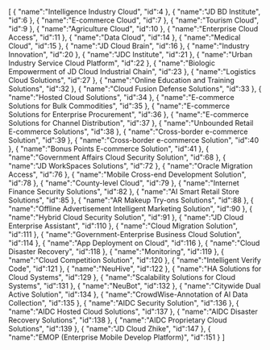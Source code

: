 [
	{
		"name":"Intelligence Industry Cloud",
		"id":4
	},
	{
		"name":"JD BD Institute",
		"id":6
	},
	{
		"name":"E-commerce Cloud",
		"id":7
	},
	{
		"name":"Tourism Cloud",
		"id":9
	},
	{
		"name":"Agriculture Cloud",
		"id":10
	},
	{
		"name":"Enterprise Cloud Access",
		"id":11
	},
	{
		"name":"Data Cloud",
		"id":14
	},
	{
		"name":"Medical Cloud",
		"id":15
	},
	{
		"name":"JD Cloud Brain",
		"id":16
	},
	{
		"name":"Industry Innovation",
		"id":20
	},
	{
		"name":"JDC Institute",
		"id":21
	},
	{
		"name":"Urban Industry Service Cloud Platform",
		"id":22
	},
	{
		"name":"Biologic Empowerment of JD Cloud Industrial Chain",
		"id":23
	},
	{
		"name":"Logistics Cloud Solutions",
		"id":27
	},
	{
		"name":"Online Education and Training Solutions",
		"id":32
	},
	{
		"name":"Cloud Fusion Defense Solutions",
		"id":33
	},
	{
		"name":"Hosted Cloud Solutions",
		"id":34
	},
	{
		"name":"E-commerce Solutions for Bulk Commodities",
		"id":35
	},
	{
		"name":"E-commerce Solutions for Enterprise Procurement",
		"id":36
	},
	{
		"name":"E-commerce Solutions for Channel Distribution",
		"id":37
	},
	{
		"name":"Unbounded Retail E-commerce Solutions",
		"id":38
	},
	{
		"name":"Cross-border e-commerce Solution",
		"id":39
	},
	{
		"name":"Cross-border e-commerce Solution",
		"id":40
	},
	{
		"name":"Bonus Points E-commerce Solution",
		"id":41
	},
	{
		"name":"Government Affairs Cloud Security Solution",
		"id":68
	},
	{
		"name":"JD WorkSpaces Solutions",
		"id":72
	},
	{
		"name":"Oracle Migration Access",
		"id":76
	},
	{
		"name":"Mobile Cross-end Development Solution",
		"id":78
	},
	{
		"name":"County-level Cloud",
		"id":79
	},
	{
		"name":"Internet Finance Security Solutions",
		"id":82
	},
	{
		"name":"AI Smart Retail Store Solutions",
		"id":85
	},
	{
		"name":"AR Makeup Try-ons Solutions",
		"id":88
	},
	{
		"name":"Offline Advertisement Intelligent Marketing Solution",
		"id":90
	},
	{
		"name":"Hybrid Cloud Security Solution",
		"id":91
	},
	{
		"name":"JD Cloud Enterprise Assistant",
		"id":110
	},
	{
		"name":"Cloud Migration Solution",
		"id":111
	},
	{
		"name":"Government-Enterprise Business Cloud Solution",
		"id":114
	},
	{
		"name":"App Deployment on Cloud",
		"id":116
	},
	{
		"name":"Cloud Disaster Recovery",
		"id":118
	},
	{
		"name":"Monitoring",
		"id":119
	},
	{
		"name":"Cloud Competition Solution",
		"id":120
	},
	{
		"name":"Intelligent Verify Code",
		"id":121
	},
	{
		"name":"NeuHive",
		"id":122
	},
	{
		"name":"HA Solutions for Cloud Systems",
		"id":129
	},
	{
		"name":"Scalability Solutions for Cloud Systems",
		"id":131
	},
	{
		"name":"NeuBot",
		"id":132
	},
	{
		"name":"Citywide Dual Active Solution",
		"id":134
	},
	{
		"name":"CrowdWise-Annotation of AI Data Collection",
		"id":135
	},
	{
		"name":"AIDC Security Solution",
		"id":136
	},
	{
		"name":"AIDC Hosted Cloud Solutions",
		"id":137
	},
	{
		"name":"AIDC Disaster Recovery Solutions",
		"id":138
	},
	{
		"name":"AIDC Proprietary Cloud Solutions",
		"id":139
	},
	{
		"name":"JD Cloud Zhike",
		"id":147
	},
	{
		"name":"EMOP (Enterprise Mobile Develop Platform)",
		"id":151
	}
]
